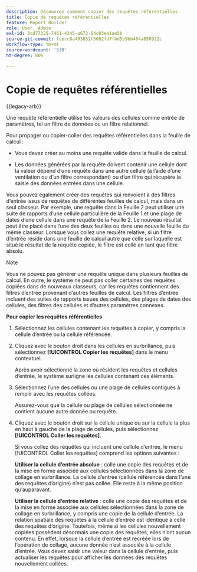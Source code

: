 ```yaml
---
description: Découvrez comment copier des requêtes référentielles.
title: Copie de requêtes référentielles
feature: Report Builder
role: User, Admin
exl-id: 3cd77325-7461-4345-a672-64c03ea1ae5b
source-git-commit: fcecc8a493852f5682fd7fbd5b9bb484a850922c
workflow-type: tm+mt
source-wordcount: '530'
ht-degree: 80%

---
```


# Copie de requêtes référentielles

{{legacy-arb}}

Une requête référentielle utilise les valeurs des cellules comme entrée de paramètres, tel un filtre de données ou un filtre relationnel.

Pour propager ou copier-coller des requêtes référentielles dans la feuille de calcul :

* Vous devez créer au moins une requête valide dans la feuille de calcul.

* Les données générées par la requête doivent contenir une cellule dont la valeur dépend d’une requête dans une autre cellule (à l’aide d’une ventilation ou d’un filtre correspondant) ou d’un filtre qui récupère la saisie des données entrées dans une cellule.

Vous pouvez également créer des requêtes qui renvoient à des filtres d’entrée issus de requêtes de différentes feuilles de calcul, mais dans un seul classeur. Par exemple, une requête dans la Feuille 2 peut utiliser une suite de rapports d’une cellule particulière de la Feuille 1 et une plage de dates d’une cellule dans une requête de la Feuille 2. Le nouveau résultat peut être placé dans l’une des deux feuilles ou dans une nouvelle feuille du même classeur. Lorsque vous collez une requête relative, si un filtre d’entrée réside dans une feuille de calcul autre que celle sur laquelle est situé le résultat de la requête copiée, le filtre est collé en tant que filtre absolu.

>[!NOTE]
>
>Vous ne pouvez pas générer une requête unique dans plusieurs feuilles de calcul. En outre, le système ne peut pas coller certaines des requêtes copiées dans de nouveaux classeurs, car les requêtes contiennent des filtres d’entrée provenant d’autres feuilles de calcul. Les filtres d’entrée incluent des suites de rapports issues des cellules, des plages de dates des cellules, des filtres des cellules et d’autres paramètres connexes.

**Pour copier les requêtes référentielles**

1. Sélectionnez les cellules contenant les requêtes à copier, y compris la cellule d’entrée ou la cellule référencée.
1. Cliquez avec le bouton droit dans les cellules en surbrillance, puis sélectionnez **[!UICONTROL Copier les requêtes]** dans le menu contextuel.

   Après avoir sélectionné la zone où résident les requêtes et cellules d’entrée, le système surligne les cellules contenant ces éléments.
1. Sélectionnez l’une des cellules ou une plage de cellules contiguës à remplir avec les requêtes collées.

   Assurez-vous que la cellule ou plage de cellules sélectionnée ne contient aucune autre donnée ou requête.
1. Cliquez avec le bouton droit sur la cellule unique ou sur la cellule la plus en haut à gauche de la plage de cellules, puis sélectionnez **[!UICONTROL Coller les requêtes]**.

   Si vous collez des requêtes qui incluent une cellule d’entrée, le menu [!UICONTROL Coller les requêtes] comprend les options suivantes :

   **Utiliser la cellule d’entrée absolue** : colle une copie des requêtes et de la mise en forme associée aux cellules sélectionnées dans la zone de collage en surbrillance. La cellule d’entrée (cellule référencée dans l’une des requêtes d’origine) n’est pas collée. Elle reste à la même position qu’auparavant.

   **Utiliser la cellule d’entrée relative** : colle une copie des requêtes et de la mise en forme associée aux cellules sélectionnées dans la zone de collage en surbrillance, y compris une copie de la cellule d’entrée. La relation spatiale des requêtes à la cellule d’entrée est identique à celle des requêtes d’origine. Toutefois, même si les cellules nouvellement copiées possèdent désormais une copie des requêtes, elles n’ont aucun contenu. En effet, lorsque la cellule d’entrée est recréée lors de l’opération de collage, aucune donnée n’est associée à la cellule d’entrée. Vous devez saisir une valeur dans la cellule d’entrée, puis actualiser les requêtes pour afficher les données des requêtes nouvellement collées.
